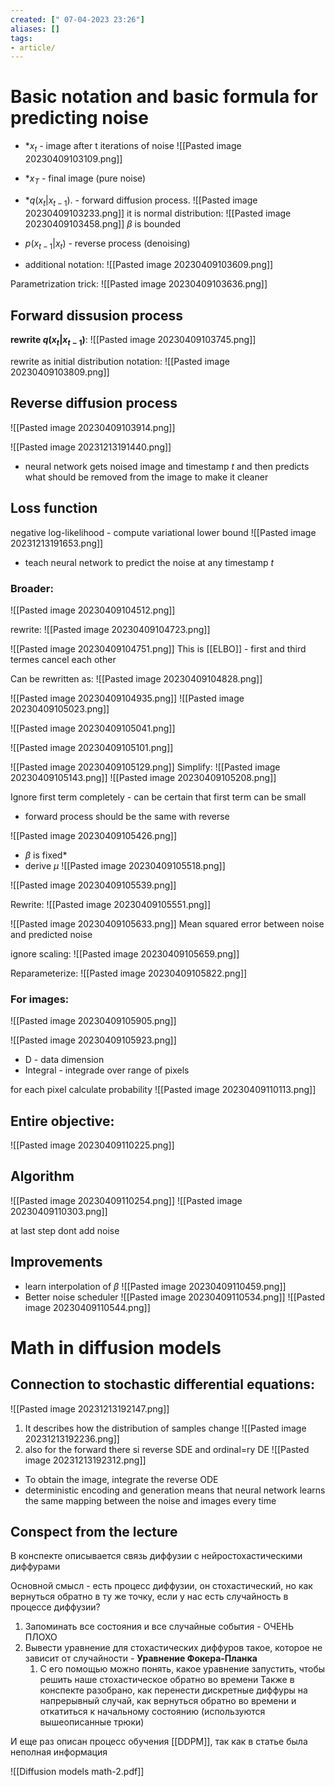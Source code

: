 ```yaml
---
created: [" 07-04-2023 23:26"]
aliases: []
tags:
- article/
---
```


# Basic notation and basic formula for predicting noise

* *$x_t$ - image after t iterations of noise
![[Pasted image 20230409103109.png]]

* *$x_T$ - final image (pure noise)

* *$q(x_t|x_{t-1})$. - forward diffusion process.
![[Pasted image 20230409103233.png]]
		it is normal distribution:
		![[Pasted image 20230409103458.png]]
		$\beta$ is bounded
* $p(x_{t-1}|x_t)$ - reverse process (denoising)
* additional notation:
	![[Pasted image 20230409103609.png]]

Parametrization trick:
![[Pasted image 20230409103636.png]]

## Forward dissusion process
**rewrite $q(x_t|x_{t-1})$**:
![[Pasted image 20230409103745.png]]

rewrite as initial distribution notation:
![[Pasted image 20230409103809.png]]

## Reverse diffusion process
![[Pasted image 20230409103914.png]]


![[Pasted image 20231213191440.png]]
- neural network gets noised image and timestamp $t$ and then predicts what should be removed from the image to make it cleaner

## Loss function
negative log-likelihood - compute variational lower bound
![[Pasted image 20231213191653.png]]
- teach neural network to predict the noise at any timestamp $t$

### Broader:
![[Pasted image 20230409104512.png]]

rewrite:
![[Pasted image 20230409104723.png]]

![[Pasted image 20230409104751.png]]
This is [[ELBO]] - first and third termes cancel each other

Can be rewritten as:
![[Pasted image 20230409104828.png]]

![[Pasted image 20230409104935.png]]
![[Pasted image 20230409105023.png]]

![[Pasted image 20230409105041.png]]

![[Pasted image 20230409105101.png]]

![[Pasted image 20230409105129.png]]
Simplify:
![[Pasted image 20230409105143.png]]
![[Pasted image 20230409105208.png]]

Ignore first term completely - can be certain that first term can be small

- forward process should be the same with reverse

![[Pasted image 20230409105426.png]]

* $\beta$ is fixed*
* derive $\mu$
![[Pasted image 20230409105518.png]]


![[Pasted image 20230409105539.png]]

Rewrite:
![[Pasted image 20230409105551.png]]

![[Pasted image 20230409105633.png]]
Mean squared error between noise and predicted noise

ignore scaling:
![[Pasted image 20230409105659.png]]


Reparameterize:
![[Pasted image 20230409105822.png]]

### For images:
![[Pasted image 20230409105905.png]]

![[Pasted image 20230409105923.png]]
* D - data dimension
* Integral - integrade over range of pixels

for each pixel calculate probability 
![[Pasted image 20230409110113.png]]

## Entire objective:
![[Pasted image 20230409110225.png]]


## Algorithm
![[Pasted image 20230409110254.png]]
![[Pasted image 20230409110303.png]]

at last step dont add noise


## Improvements
* learn interpolation of $\beta$
	 ![[Pasted image 20230409110459.png]]
* Better noise scheduler
	![[Pasted image 20230409110534.png]]
	![[Pasted image 20230409110544.png]]


# Math in diffusion models

## Connection to stochastic differential equations:
![[Pasted image 20231213192147.png]]


1) It describes how the distribution of samples change
![[Pasted image 20231213192236.png]]
2) also for the forward there si reverse SDE and ordinal=ry DE
![[Pasted image 20231213192312.png]]

- To obtain the image, integrate the reverse ODE
- deterministic encoding and generation means that neural network learns the same mapping between the noise and images every time

## Conspect from the lecture
В конспекте описывается связь диффузии с нейростохастическими диффурами

Основной смысл - есть процесс диффузии, он стохастический, но как вернуться обратно в ту же точку, если у нас есть случайность в процессе диффузии?
1) Запоминать все состояния и все случайные события - ОЧЕНЬ ПЛОХО
2) Вывести уравнение для стохастических диффуров такое, которое не зависит от случайности - **Уравнение Фокера-Планка**
	1) С его помощью можно понять, какое уравнение запустить, чтобы решить наше стохастическое обратно во времени
Также в конспекте разобрано, как перенести дискретные диффуры на напрерывный случай, как вернуться обратно во времени и откатиться к начальному состоянию (используются вышеописанные трюки)


И еще раз описан процесс обучения [[DDPM]], так как в статье была неполная информация

![[Diffusion models math-2.pdf]]